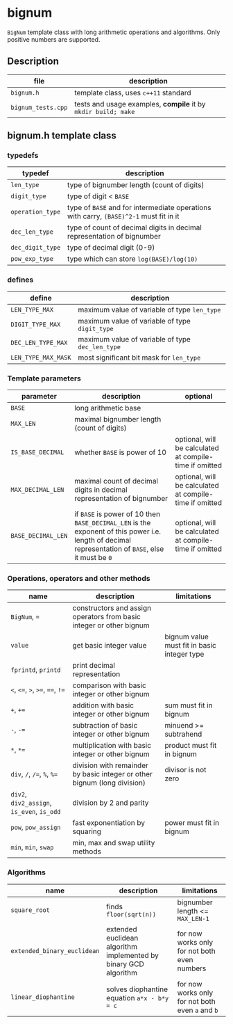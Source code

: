 # bignum
`BigNum` template class with long arithmetic operations and algorithms. Only positive numbers are supported.

## Description
| file | description |
| --- | --- |
| `bignum.h` | template class, uses `c++11` standard |
| `bignum_tests.cpp` | tests and usage examples, **compile** it by `mkdir build; make` |

## bignum.h template class

### typedefs
| typedef | description |
| --- | --- |
| `len_type` | type of bignumber length (count of digits) |
| `digit_type` | type of digit < `BASE` |
| `operation_type` | type of `BASE` and for intermediate operations with carry, `(BASE)^2-1` must fit in it |
| `dec_len_type` | type of count of decimal digits in decimal representation of bignumber |
| `dec_digit_type` | type of decimal digit (0-9) |
| `pow_exp_type` | type which can store `log(BASE)/log(10)` |

### defines
| define | description |
| --- | --- |
| `LEN_TYPE_MAX` | maximum value of variable of type `len_type` |
| `DIGIT_TYPE_MAX` | maximum value of variable of type `digit_type` |
| `DEC_LEN_TYPE_MAX` | maximum value of variable of type `dec_len_type` |
| `LEN_TYPE_MAX_MASK` | most significant bit mask for `len_type` |

### Template parameters
| parameter | description | optional |
| --- | --- | --- |
| `BASE` |  long arithmetic base | |
| `MAX_LEN` | maximal bignumber length (count of digits) | |
| `IS_BASE_DECIMAL` | whether `BASE` is power of 10 | optional, will be calculated at compile-time if omitted |
| `MAX_DECIMAL_LEN` | maximal count of decimal digits in decimal representation of bignumber | optional, will be calculated at compile-time if omitted |
| `BASE_DECIMAL_LEN` | if `BASE` is power of 10 then `BASE_DECIMAL_LEN` is the exponent of this power i.e. length of decimal representation of `BASE`, else it must be `0` | optional, will be calculated at compile-time if omitted |

### Operations, operators and other methods
| name | description | limitations |
| --- | --- | --- |
| `BigNum`, `=` | constructors and assign operators from basic integer or other bignum | |
| `value` | get basic integer value | bignum value must fit in basic integer type |
| `fprintd`, `printd` | print decimal representation | |
| `<`, `<=`, `>`, `>=`, `==`, `!=` | comparison with basic integer or other bignum | |
| `+`, `+=` | addition with basic integer or other bignum | sum must fit in bignum |
| `-`, `-=` | subtraction of basic integer or other bignum | minuend >= subtrahend |
| `*`, `*=` | multiplication with basic integer or other bignum | product must fit in bignum |
| `div`, `/`, `/=`, `%`, `%=` | division with remainder by basic integer or other bignum (long division) | divisor is not zero |
| `div2`, `div2_assign`, `is_even`, `is_odd` | division by 2 and parity | |
| `pow`, `pow_assign` | fast exponentiation by squaring | power must fit in bignum |
| `min`, `min`, `swap` | min, max and swap utility methods | |

### Algorithms
| name | description | limitations |
| --- | --- | --- |
| `square_root` | finds `floor(sqrt(n))` | bignumber length <= `MAX_LEN-1` |
| `extended_binary_euclidean` | extended euclidean algorithm implemented by binary GCD algorithm | for now works only for not both even numbers |
| `linear_diophantine`| solves diophantine equation `a*x - b*y = c` | for now works only for not both even `a` and `b` |

